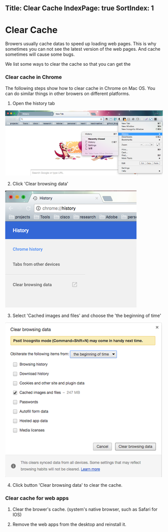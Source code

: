 Title: Clear Cache
IndexPage: true
SortIndex: 1
---

# Clear Cache

Browers usually cache datas to speed up loading web pages. This is why sometimes you can not see the latest version of the web pages. And cache sometimes will cause some bugs.

We list some ways to clear the cache so that you can get the 

### Clear cache in Chrome

The following steps show how to clear cache in Chrome on Mac OS. You can do similar things in other browers on different platforms.

1) Open the history tab

![Open the history tab](../../img_data/guide/clearCache1.png)

2) Click 'Clear browsing data'

![Click 'Clear browsing data'](../../img_data/guide/clearCache2.png)

3) Select 'Cached images and files' and choose the 'the beginning of time'

![Clear browsing data](../../img_data/guide/clearCache3.png)

4) Click button 'Clear browsing data' to clear the cache.

### Clear cache for web apps

1) Clear the brower's cache. (system's native browser, such as Safari for IOS)

2) Remove the web apps from the desktop and reinstall it. 